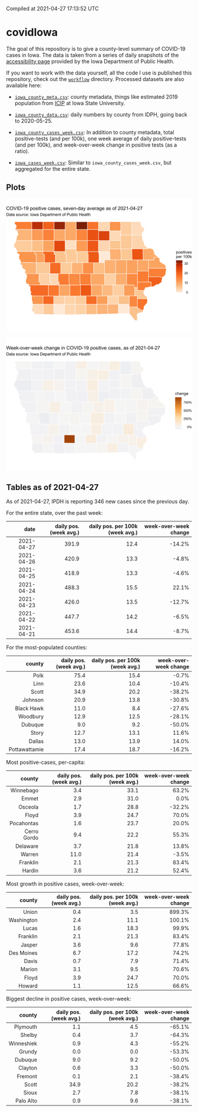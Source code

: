 Compiled at 2021-04-27 17:13:52 UTC

<!-- README.md is generated from README.Rmd. Please edit that file -->

# covidIowa

<!-- badges: start -->

<!-- badges: end -->

The goal of this repository is to give a county-level summary of
COVID-19 cases in Iowa. The data is taken from a series of daily
snapshots of the [accessibility
page](https://coronavirus.iowa.gov/pages/access) provided by the Iowa
Department of Public Health.

If you want to work with the data yourself, all the code I use is
published this repository, check out the [`workflow`](workflow)
directory. Processed datasets are also available here:

  - [`iowa_county_meta.csv`](https://raw.githubusercontent.com/ijlyttle/covidIowa/master/workflow/data/99-publish/iowa_county_meta.csv):
    county metadata, things like estimated 2019 population from
    [ICIP](https://www.icip.iastate.edu/tables/population/counties-estimates)
    at Iowa State University.

  - [`iowa_county_data.csv`](https://raw.githubusercontent.com/ijlyttle/covidIowa/master/workflow/data/99-publish/iowa_county_data.csv):
    daily numbers by county from IDPH, going back to 2020-05-25.

  - [`iowa_county_cases_week.csv`](https://raw.githubusercontent.com/ijlyttle/covidIowa/master/workflow/data/99-publish/iowa_county_data.csv):
    In addition to county metadata, total positive-tests (and per 100k),
    one week average of daily positive-tests (and per 100k), and
    week-over-week change in positive tests (as a ratio).

  - [`iowa_cases_week.csv`](https://raw.githubusercontent.com/ijlyttle/covidIowa/master/workflow/data/99-publish/iowa_cases_week.csv):
    Similar to `iowa_county_cases_week.csv`, but aggregated for the
    entire state.

## Plots

![](workflow/data/99-publish/iowa_cases.png)

![](workflow/data/99-publish/iowa_change.png)

## Tables as of 2021-04-27

As of 2021-04-27, IPDH is reporting 346 new cases since the previous
day.

For the entire state, over the past week:

|       date | daily pos. (week avg.) | daily pos. per 100k (week avg.) | week-over-week change |
| ---------: | ---------------------: | ------------------------------: | --------------------: |
| 2021-04-27 |                  391.9 |                            12.4 |               \-14.2% |
| 2021-04-26 |                  420.9 |                            13.3 |                \-4.8% |
| 2021-04-25 |                  418.9 |                            13.3 |                \-4.6% |
| 2021-04-24 |                  488.3 |                            15.5 |                 22.1% |
| 2021-04-23 |                  426.0 |                            13.5 |               \-12.7% |
| 2021-04-22 |                  447.7 |                            14.2 |                \-6.5% |
| 2021-04-21 |                  453.6 |                            14.4 |                \-8.7% |

For the most-populated counties:

|        county | daily pos. (week avg.) | daily pos. per 100k (week avg.) | week-over-week change |
| ------------: | ---------------------: | ------------------------------: | --------------------: |
|          Polk |                   75.4 |                            15.4 |                \-0.7% |
|          Linn |                   23.6 |                            10.4 |               \-10.4% |
|         Scott |                   34.9 |                            20.2 |               \-38.2% |
|       Johnson |                   20.9 |                            13.8 |               \-30.8% |
|    Black Hawk |                   11.0 |                             8.4 |               \-27.6% |
|      Woodbury |                   12.9 |                            12.5 |               \-28.1% |
|       Dubuque |                    9.0 |                             9.2 |               \-50.0% |
|         Story |                   12.7 |                            13.1 |                 11.6% |
|        Dallas |                   13.0 |                            13.9 |                 14.0% |
| Pottawattamie |                   17.4 |                            18.7 |               \-16.2% |

Most positive-cases, per-capita:

|      county | daily pos. (week avg.) | daily pos. per 100k (week avg.) | week-over-week change |
| ----------: | ---------------------: | ------------------------------: | --------------------: |
|   Winnebago |                    3.4 |                            33.1 |                 63.2% |
|       Emmet |                    2.9 |                            31.0 |                  0.0% |
|     Osceola |                    1.7 |                            28.8 |               \-32.2% |
|       Floyd |                    3.9 |                            24.7 |                 70.0% |
|  Pocahontas |                    1.6 |                            23.7 |                 20.0% |
| Cerro Gordo |                    9.4 |                            22.2 |                 55.3% |
|    Delaware |                    3.7 |                            21.8 |                 13.8% |
|      Warren |                   11.0 |                            21.4 |                \-3.5% |
|    Franklin |                    2.1 |                            21.3 |                 83.4% |
|      Hardin |                    3.6 |                            21.2 |                 52.4% |

Most growth in positive cases, week-over-week:

|     county | daily pos. (week avg.) | daily pos. per 100k (week avg.) | week-over-week change |
| ---------: | ---------------------: | ------------------------------: | --------------------: |
|      Union |                    0.4 |                             3.5 |                899.3% |
| Washington |                    2.4 |                            11.1 |                100.1% |
|      Lucas |                    1.6 |                            18.3 |                 99.9% |
|   Franklin |                    2.1 |                            21.3 |                 83.4% |
|     Jasper |                    3.6 |                             9.6 |                 77.8% |
| Des Moines |                    6.7 |                            17.2 |                 74.2% |
|      Davis |                    0.7 |                             7.9 |                 71.4% |
|     Marion |                    3.1 |                             9.5 |                 70.6% |
|      Floyd |                    3.9 |                            24.7 |                 70.0% |
|     Howard |                    1.1 |                            12.5 |                 66.6% |

Biggest decline in positive cases, week-over-week:

|     county | daily pos. (week avg.) | daily pos. per 100k (week avg.) | week-over-week change |
| ---------: | ---------------------: | ------------------------------: | --------------------: |
|   Plymouth |                    1.1 |                             4.5 |               \-65.1% |
|     Shelby |                    0.4 |                             3.7 |               \-64.3% |
| Winneshiek |                    0.9 |                             4.3 |               \-55.2% |
|     Grundy |                    0.0 |                             0.0 |               \-53.3% |
|    Dubuque |                    9.0 |                             9.2 |               \-50.0% |
|    Clayton |                    0.6 |                             3.3 |               \-50.0% |
|    Fremont |                    0.1 |                             2.1 |               \-38.4% |
|      Scott |                   34.9 |                            20.2 |               \-38.2% |
|      Sioux |                    2.7 |                             7.8 |               \-38.1% |
|  Palo Alto |                    0.9 |                             9.6 |               \-38.1% |
